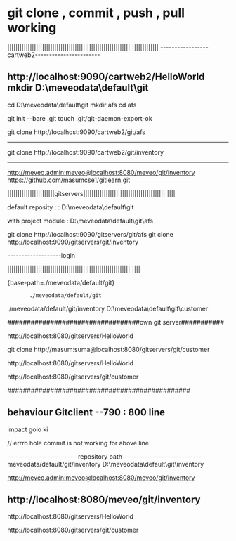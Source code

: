 # git clone , commit , push , pull working 



||||||||||||||||||||||||||||||||||||||||||||||||||||||||||||||||||||||||||
-----------------cartweb2-----------------------


http://localhost:9090/cartweb2/HelloWorld
mkdir   D:\meveodata\default\git
------------------------------------------------

cd D:\meveodata\default\git
mkdir afs
cd afs


git init --bare .git
touch .git/git-daemon-export-ok

git clone http://localhost:9090/cartweb2/git/afs

--------------------------
git clone http://localhost:9090/cartweb2/git/inventory

-------------------------------------------------------------------
http://meveo.admin:meveo@localhost:8080/meveo/git/inventory
https://github.com/masumcse1/gitlearn.git


|||||||||||||||||||||||gitservers|||||||||||||||||||||||||||||||||||||||||||||

default reposity : :          D:\meveodata\default\git
                              

with project module :         D:\meveodata\default\git\afs


git clone http://localhost:9090/gitservers/git/afs
git clone http://localhost:9090/gitservers/git/inventory

-------------------login 


|||||||||||||||||||||||||||||||||||||||||||||||||||||||||||||||||

{base-path=./meveodata/default/git}

           ./meveodata/default/git
./meveodata/default/git/inventory
D:\meveodata\default\git\customer

##################################own git server###########

http://localhost:8080/gitservers/HelloWorld

git clone http://masum:suma@localhost:8080/gitservers/git/customer

http://localhost:8080/gitservers/HelloWorld

http://localhost:8080/gitservers/git/customer

###############################################

## behaviour Gitclient --790 : 800 line 

 impact golo ki 
 
 //  errro hole commit is not working for above line
 
 
 -------------------------repository path----------------------------
 meveodata/default/git/inventory
 D:\meveodata\default\git\inventory


http://meveo.admin:meveo@localhost:8080/meveo/git/inventory

http://localhost:8080/meveo/git/inventory
------------------------------------------------
http://localhost:8080/gitservers/HelloWorld

http://localhost:8080/gitservers/git/customer